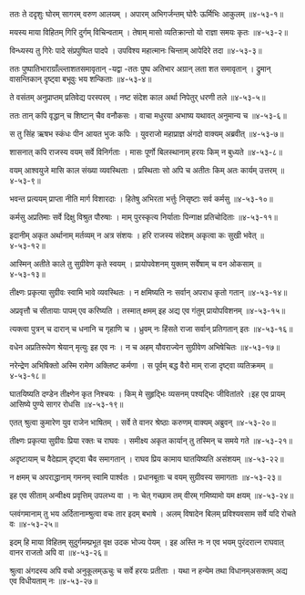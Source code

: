 ततः ते ददृशुः घोरम् सागरम् वरुण आलयम् ।
अपारम् अभिगर्जन्तम् घोरैः ऊर्मिभिः आकुलम् ॥४-५३-१॥

मयस्य माया विहितम् गिरि दुर्गम् विचिन्वताम् ।
तेषाम् मासो व्यतिक्रान्तो यो राज्ञा समयः कृतः ॥४-५३-२॥

विन्ध्यस्य तु गिरेः पादे संप्रपुष्पित पादपे ।
उपविश्य महात्मानः चिन्ताम् आपेदिरे तदा ॥४-५३-३॥

ततः पुष्पातिभाराग्राँल्ल्ताशतसमावृतान् -यद्वा -ततः पुष्प अतिभार अग्रान् लता शत समावृतान् ।
द्रुमान् वासन्तिकान् दृष्ट्वा बभूवुः भय शन्किताः ॥४-५३-४॥

ते वसंतम् अनुप्राप्तम् प्रतिवेद्य परस्परम् ।
नष्ट संदेश काल अर्था निपेतुर् धरणी तले ॥४-५३-५॥

ततः तान् कपि वृद्धान् च शिष्टान् चैव वनौकसः ।
वाचा मधुरया अभाष्य यथावत् अनुमान्य च ॥४-५३-६॥

स तु सिंह ऋषभ स्कंधः पीन आयत भुजः कपिः ।
युवराजो महाप्राज्ञ अंगदो वाक्यम् अब्रवीत् ॥४-५३-७॥

शासनात् कपि राजस्य वयम् सर्वे विनिर्गताः ।
मासः पूर्णो बिलस्थानाम् हरयः किम् न बुध्यते ॥४-५३-८॥

वयम् आश्वयुजे मासि काल संख्या व्यवस्थिताः ।
प्रस्थिताः सो अपि च अतीतः किम् अतः कार्यम् उत्तरम् ॥४-५३-९॥

भवन्त प्रत्ययम् प्राप्ता नीति मार्ग विशारदाः ।
हितेषु अभिरता भर्त्तुः निसृष्टाः सर्व कर्मसु ॥४-५३-१०॥

कर्मसु अप्रतिमाः सर्वे दिक्षु विश्रुत पौरुषाः ।
माम् पुरस्कृत्य निर्याताः पिन्गाक्ष प्रतिचोदिताः ॥४-५३-११॥

इदानीम् अकृत अर्थानाम् मर्तव्यम् न अत्र संशयः ।
हरि राजस्य संदेशम् अकृत्वा कः सुखी भवेत् ॥४-५३-१२॥

आस्मिन् अतीते काले तु सुग्रीवेण कृते स्वयम् ।
प्रायोपवेशनम् युक्तम् सर्वेषाम् च वन ओकसाम् ॥४-५३-१३॥

तीक्ष्णः प्रकृत्या सुग्रीवः स्वामि भावे व्यवस्थितः ।
न क्षमिष्यति नः सर्वान् अपराध कृतो गतान् ॥४-५३-१४॥

अप्रवृत्तौ च सीतायाः पापम् एव करिष्यति ।
तस्मात् क्षमम् इह अद्य एव गंतुम् प्रायोपविशनम् ॥४-५३-१५॥

त्यक्त्वा पुत्रन् च दारान् च धनानि च गृहाणि च ।
ध्रुवम् नः हिंसते राजा सर्वान् प्रतिगतान् इतः ॥४-५३-१६॥

वधेन अप्रतिरूपेण श्रेयान् मृत्युः इह एव नः ।
न च अहम् यौवराज्येन सुग्रीवेण अभिषेचितः ॥४-५३-१७॥

नरेन्द्रेण अभिषिक्तो अस्मि रामेण अक्लिष्ट कर्मणा ।
स पूर्वम् बद्ध वैरो माम् राजा दृष्ट्वा व्यतिक्रमम् ॥४-५३-१८॥

घातयिष्यति दण्डेन तीक्ष्णेन कृत निश्चयः ।
किम् मे सुहृद्भिः व्यसनम् पश्यद्भिः जीवितांतरे ।इह एव प्रायम् आसिष्ये पुण्ये सागर रोधसि ॥४-५३-१९॥

एतत् श्रुत्वा कुमारेण युव राजेन भाषितम् ।
सर्वे ते वानर श्रेष्ठाः करुणम् वाक्यम् अब्रुवन् ॥४-५३-२०॥

तीक्ष्णः प्रकृत्या सुग्रीवः प्रिया रक्तः च राघवः ।
समीक्ष्य अकृत कार्यान् तु तस्मिन् च समये गते ॥४-५३-२१॥

अदृष्टायाम् च वैदेह्याम् दृष्ट्वा चैव समागतान् ।
राघव प्रिय कामाय घातयिष्यति असंशयम् ॥४-५३-२२॥

न क्षमम् च अपराद्धानाम् गमनम् स्वामि पार्श्वतः ।
प्रधानबूताः च वयम् सुग्रीवस्य समागताः ॥४-५३-२३॥

इह एव सीताम् अन्वीक्ष्य प्रवृत्तिम् उपलभ्य वा ।
नः चेत् गच्छाम तम् वीरम् गमिष्यामो यम क्षयम् ॥४-५३-२४॥

प्लवंगमानाम् तु भय अर्दितानाम्श्रुत्वा वचः तार इदम् बभाषे ।
अलम् विषादेन बिलम् प्रविश्यवसाम सर्वे यदि रोचते वः ॥४-५३-२५॥

इदम् हि माया विहितम् सुदुर्गमम्प्रभूत वृक्ष उदक भोज्य पेयम् ।
इह अस्ति नः न एव भयम् पुरंदरात्न राघवात् वानर राजतो अपि वा ॥४-५३-२६॥

श्रुत्वा अंगदस्य अपि वचो अनुकूलम्ऊचुः च सर्वे हरयः प्रतीताः ।
यथा न हन्येम तथा विधानम्असक्तम् अद्य एव विधीयताम् नः ॥४-५३-२७॥

